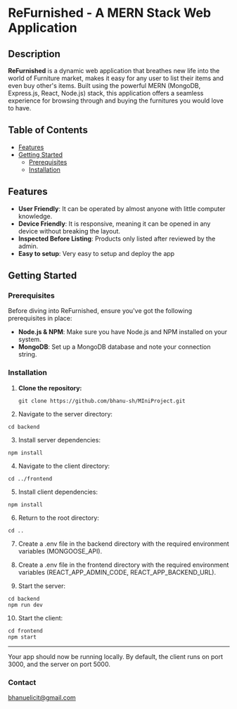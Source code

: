 # ReFurnished - A MERN Stack Web Application

## Description
**ReFurnished** is a dynamic web application that breathes new life into the world of Furniture market, makes it easy for any user to list their items and even buy other's items. Built using the powerful MERN (MongoDB, Express.js, React, Node.js) stack, this application offers a seamless experience for browsing through and buying the furnitures you would love to have.

## Table of Contents
- [Features](#features)
- [Getting Started](#getting-started)
  - [Prerequisites](#prerequisites)
  - [Installation](#installation)

## Features

- **User Friendly**: It can be operated by almost anyone with little computer knowledge.
- **Device Friendly**: It is responsive, meaning it can be opened in any device without breaking the layout.
- **Inspected Before Listing**: Products only listed after reviewed by the admin.
- **Easy to setup**: Very easy to setup and deploy the app

## Getting Started

### Prerequisites

Before diving into ReFurnished, ensure you've got the following prerequisites in place:

- **Node.js & NPM**: Make sure you have Node.js and NPM installed on your system.
- **MongoDB**: Set up a MongoDB database and note your connection string.

### Installation

1. **Clone the repository:**
   ```
   git clone https://github.com/bhanu-sh/MIniProject.git
   ```

2. Navigate to the server directory:
```
cd backend
```

3. Install server dependencies:
```
npm install
```

4. Navigate to the client directory:
```
cd ../frontend
```

5. Install client dependencies:
```
npm install
```

6. Return to the root directory:
```
cd ..
```

7. Create a .env file in the backend directory with the required environment variables (MONGOOSE_API).
8. Create a .env file in the frontend directory with the required environment variables (REACT_APP_ADMIN_CODE, REACT_APP_BACKEND_URL).

9. Start the server:
```
cd backend
npm run dev
```

10. Start the client:
```
cd frontend
npm start
```
_________________________________________________________________________________________________________________

Your app should now be running locally. By default, the client runs on port 3000, and the server on port 5000.

### Contact
bhanuelicit@gmail.com
